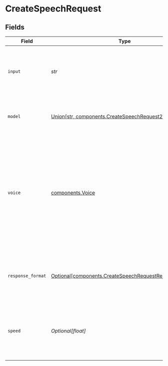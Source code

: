 # CreateSpeechRequest


## Fields

| Field                                                                                                                                                                                                                                    | Type                                                                                                                                                                                                                                     | Required                                                                                                                                                                                                                                 | Description                                                                                                                                                                                                                              |
| ---------------------------------------------------------------------------------------------------------------------------------------------------------------------------------------------------------------------------------------- | ---------------------------------------------------------------------------------------------------------------------------------------------------------------------------------------------------------------------------------------- | ---------------------------------------------------------------------------------------------------------------------------------------------------------------------------------------------------------------------------------------- | ---------------------------------------------------------------------------------------------------------------------------------------------------------------------------------------------------------------------------------------- |
| `input`                                                                                                                                                                                                                                  | *str*                                                                                                                                                                                                                                    | :heavy_check_mark:                                                                                                                                                                                                                       | The text to generate audio for. The maximum length is 4096 characters.                                                                                                                                                                   |
| `model`                                                                                                                                                                                                                                  | [Union[str, components.CreateSpeechRequest2]](../../models/components/createspeechrequestmodel.md)                                                                                                                                       | :heavy_check_mark:                                                                                                                                                                                                                       | One of the available [TTS models](/docs/models/tts): `tts-1` or `tts-1-hd`<br/>                                                                                                                                                          |
| `voice`                                                                                                                                                                                                                                  | [components.Voice](../../models/components/voice.md)                                                                                                                                                                                     | :heavy_check_mark:                                                                                                                                                                                                                       | The voice to use when generating the audio. Supported voices are `alloy`, `echo`, `fable`, `onyx`, `nova`, and `shimmer`. Previews of the voices are available in the [Text to speech guide](/docs/guides/text-to-speech/voice-options). |
| `response_format`                                                                                                                                                                                                                        | [Optional[components.CreateSpeechRequestResponseFormat]](../../models/components/createspeechrequestresponseformat.md)                                                                                                                   | :heavy_minus_sign:                                                                                                                                                                                                                       | The format to audio in. Supported formats are `mp3`, `opus`, `aac`, `flac`, `wav`, and `pcm`.                                                                                                                                            |
| `speed`                                                                                                                                                                                                                                  | *Optional[float]*                                                                                                                                                                                                                        | :heavy_minus_sign:                                                                                                                                                                                                                       | The speed of the generated audio. Select a value from `0.25` to `4.0`. `1.0` is the default.                                                                                                                                             |